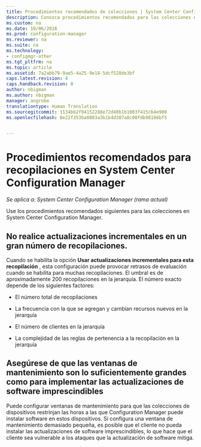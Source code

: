 ```yaml
---
title: Procedimientos recomendados de colecciones | System Center Configuration Manager
description: Conozca procedimientos recomendados para las colecciones en System Center Configuration Manager.
ms.custom: na
ms.date: 10/06/2016
ms.prod: configuration-manager
ms.reviewer: na
ms.suite: na
ms.technology:
- configmgr-other
ms.tgt_pltfrm: na
ms.topic: article
ms.assetid: 7a2abb79-9ae5-4a25-9e18-5dcf528de3bf
caps.latest.revision: 4
caps.handback.revision: 0
author: nbigman
ms.author: nbigman
manager: angrobe
translationtype: Human Translation
ms.sourcegitcommit: 1134bb2f04152288e72d40b1b1083f415cb4e900
ms.openlocfilehash: 8e22f353ba0803a3b1b4d387a8c00fdb98186bf5


---
```

# <a name="best-practices-for-collections-in-system-center-configuration-manager"></a>Procedimientos recomendados para recopilaciones en System Center Configuration Manager

*Se aplica a: System Center Configuration Manager (rama actual)*

Use los procedimientos recomendados siguientes para las colecciones en System Center Configuration Manager.  

## <a name="do-not-use-incremental-updates-for-a-large-number-of-collections"></a>No realice actualizaciones incrementales en un gran número de recopilaciones.  
 Cuando se habilita la opción **Usar actualizaciones incrementales para esta recopilación** , esta configuración puede provocar retrasos de evaluación cuando se habilita para muchas recopilaciones. El umbral es de aproximadamente 200 recopilaciones en la jerarquía. El número exacto depende de los siguientes factores:  

-   El número total de recopilaciones  

-   La frecuencia con la que se agregan y cambian recursos nuevos en la jerarquía  

-   El número de clientes en la jerarquía  

-   La complejidad de las reglas de pertenencia a la recopilación en la jerarquía  

## <a name="make-sure-that-maintenance-windows-are-large-enough-to-deploy-critical-software-updates"></a>Asegúrese de que las ventanas de mantenimiento son lo suficientemente grandes como para implementar las actualizaciones de software imprescindibles  
 Puede configurar ventanas de mantenimiento para que las colecciones de dispositivos restrinjan las horas a las que Configuration Manager puede instalar software en estos dispositivos. Si configura una ventana de mantenimiento demasiado pequeña, es posible que el cliente no pueda instalar las actualizaciones de software imprescindibles, lo que hace que el cliente sea vulnerable a los ataques que la actualización de software mitiga.  



<!--HONumber=Nov16_HO1-->


